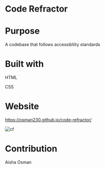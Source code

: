 # Code Refractor

# Purpose
A codebase that follows accessibliity standards

# Built with

HTML

CSS

# Website
https://osman230.github.io/code-refractor/

![cf](https://user-images.githubusercontent.com/88051358/136708661-f16b7beb-800f-4683-ba74-cc7eb6acbb15.PNG)




# Contribution
Aisha Osman
